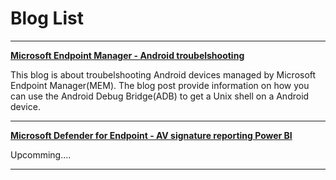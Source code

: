 # Blog List
---


[**Microsoft Endpoint Manager - Android troubelshooting**](https://cornedejong.github.io/AndroidDebug)

This blog is about troubelshooting Android devices managed by Microsoft Endpoint Manager(MEM). The blog post provide information on how you can use the Android Debug Bridge(ADB) to get a Unix shell on a Android device. 

---

[**Microsoft Defender for Endpoint - AV signature reporting Power BI**](https://cornedejong.github.io/AndroidDebug)

Upcomming....

---
